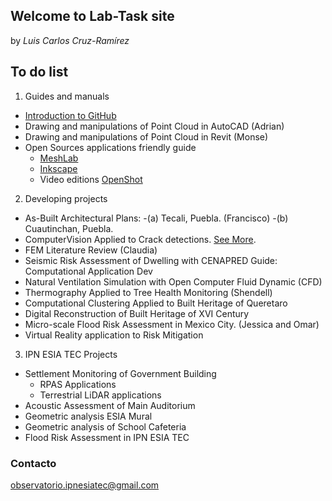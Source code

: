 ## Welcome to Lab-Task site

by _Luis Carlos Cruz-Ramírez_

## To do list

1. Guides and manuals
- [Introduction to GitHub](https://luisram87.github.io/lab-tasks/details/github)
- Drawing and manipulations of Point Cloud in AutoCAD (Adrian)
- Drawing and manipulations of Point Cloud in Revit   (Monse)
- Open Sources applications friendly guide
  - [MeshLab](https://www.meshlab.net) 
  - [Inkscape](https://inkscape.org)
  - Video editions [OpenShot](https://www.openshot.org)

2. Developing projects
- As-Built Architectural Plans: 
  -(a) Tecali, Puebla. (Francisco)
  -(b) Cuautinchan, Puebla.
- ComputerVision Applied to Crack detections. [See More](https://luisram87.github.io/lab-tasks/details/CVCrack).
- FEM Literature Review (Claudia)
- Seismic Risk Assessment of Dwelling with CENAPRED Guide: Computational Application Dev
- Natural Ventilation Simulation with Open Computer Fluid Dynamic (CFD)
- Thermography Applied to Tree Health Monitoring (Shendell)
- Computational Clustering Applied to Built Heritage of Queretaro
- Digital Reconstruction of Built Heritage of XVI Century
- Micro-scale Flood Risk Assessment in Mexico City. (Jessica and Omar)
- Virtual Reality application to Risk Mitigation
3. IPN ESIA TEC Projects 
- Settlement Monitoring of Government Building
  - RPAS Applications
  - Terrestrial LiDAR applications
- Acoustic Assessment of Main Auditorium
- Geometric analysis ESIA Mural
- Geometric analysis of School Cafeteria
- Flood Risk Assessment in IPN ESIA TEC


### Contacto
[observatorio.ipnesiatec@gmail.com](mailto:observatorio.ipnesiatec@gmail.com)
